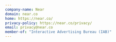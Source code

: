 ```yaml
---
company-name: Near
domain: near.co
home: https://near.co/
privacy-policy: https://near.co/privacy/
email: privacy@near.co
member-of: "Interactive Advertising Bureau (IAB)"
---
```




